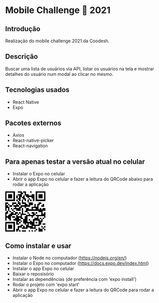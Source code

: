 # Mobile Challenge 🏅 2021

## Introdução

Realização do mobile challenge 2021 da Coodesh.

## Descrição

Buscar uma lista de usuários via API, listar os usuários na tela e mostrar detalhes do usuário num modal ao clicar no mesmo.

## Tecnologias usados

- React Native
- Expo

## Pacotes externos

- Axios
- React-native-picker
- React-navigation

## Para apenas testar a versão atual no celular

- Instalar o Expo no celular
- Abrir o app Expo no celular e fazer a leitura do QRCode abaixo para rodar a aplicação

![alt text](https://github.com/MarvinM7/mobilechallengecoodesh/blob/main/assets/qrcode.png?raw=true)

## Como instalar e usar

- Instalar o Node no computador (https://nodejs.org/en/)
- Instalar o Expo no computador (https://docs.expo.dev/index.html)
- Instalar o app Expo no celular
- Baixar o reposisório
- Instalar as dependências (de preferência com 'expo install')
- Rodar o projeto com 'expo start'
- Abrir o app Expo no celular e fazer a leitura do QRCode para rodar a aplicação
